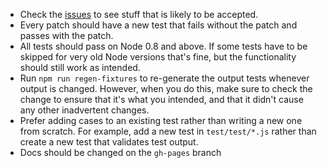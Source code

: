 - Check the [issues](https://github.com/tapjs/node-tap/issues) to see
  stuff that is likely to be accepted.
- Every patch should have a new test that fails without the patch and
  passes with the patch.
- All tests should pass on Node 0.8 and above.  If some tests have to
  be skipped for very old Node versions that's fine, but the
  functionality should still work as intended.
- Run `npm run regen-fixtures` to re-generate the output tests
  whenever output is changed.  However, when you do this, make sure to
  check the change to ensure that it's what you intended, and that it
  didn't cause any other inadvertent changes.
- Prefer adding cases to an existing test rather than writing a new
  one from scratch.  For example, add a new test in `test/test/*.js`
  rather than create a new test that validates test output.
- Docs should be changed on the `gh-pages` branch
